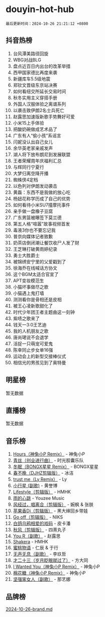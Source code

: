 # douyin-hot-hub

`最后更新时间：2024-10-26 21:21:12 +0800`

## 抖音热榜

1. 台风潭美路径回旋
1. WBG对战BLG
1. 盘点近百日内出台的改革举措
1. 西甲国家德比再度来袭
1. 新疆库车5.5级地震
1. 郑钦文晋级东京站决赛
1. 如何看纽交所延长交易时间
1. 秋冬实用主义穿搭手册
1. 外国人汉服体验之离谱系列
1. 以袭击致伊朗2名士兵死亡
1. 赵露思加速版新歌手势舞好可爱
1. 小米15上手体验
1. 把酸奶碗做成艺术品了
1. 广东有人“偷小孩”系谣言
1. 闫妮没认出自己女儿
1. 余华英老家亲戚发声
1. 湖人将下放布朗尼到发展联盟
1. 王者荣耀周年庆福利汇总
1. 与辉同行宁夏行
1. 大梦归离空降开播
1. 蜘蛛侠4定档
1. 以色列对伊朗发动袭击
1. 黄磊：东西不是我做的放心吃
1. 杨妞花称学历成了自己的优势
1. 如何看待小米SU7撞摩托事件
1. 亲手做一盘橡子豆腐
1. 广东男篮被曝签下莫兰德
1. 第五人格“喧嚣”故事视频首发
1. 毒液3你也不要忘记我
1. 普京向媒体记者致歉
1. 奶茶店倒闭潮让餐饮收尸人发了财
1. 王芝琳打破黄雨婷纪录
1. 勇士大胜爵士
1. 被锦绣安宁里的父爱戳到了
1. 徐海乔在线喊话方协文
1. 这个BGM太适合官宣了
1. APT变妆模范生
1. 小猫坏事做尽之歌
1. 小猫遇上鬼打墙
1. 测测看你是骨相还是皮相
1. 被王心凌新歌甜化了
1. 时代少年团王者主题曲这一刻钟
1. 紫啧之歌来了
1. 钱天一3:0王艺迪
1. 我的人机朋友之歌
1. 唐尚珺说不会退学
1. 活捉一只萌宠可爱鬼
1. 陈幸同止步女单16强
1. 运动会上的新型交接棒仪式
1. 相信光的男孩见到了奥特曼

## 明星榜

暂无数据

## 直播榜

暂无数据

## 音乐榜

1. [Hours（神兔小P Remix）](https://sf3-cdn-tos.douyinstatic.com/obj/tos-cn-ve-2774/oUXHUn2Ui2yeCiTUvQNIdgAycsCBBCBytMlfZw) - 神兔小P
1. [青丝（创业进行曲）](https://sf5-hl-cdn-tos.douyinstatic.com/obj/tos-cn-ve-2774/ooYARJB5iBRNhCOkDsS3BAKW91CIMoQfwzwKLi) - 时光胶囊乐队
1. [冬眠（BONGX星星 Remix）](https://sf5-hl-cdn-tos.douyinstatic.com/obj/tos-cn-ve-2774/oMCfFFoE3LwQ7agAgOIG4ieExqkeAsxNBEkLdz) - BONGX星星
1. [春不晚（DJHZ剪辑版）](https://sf3-cdn-tos.douyinstatic.com/obj/tos-cn-ve-2774/osEZa7YZ6wNo9QDABgfGFaCQKRQTNafsBJDnKt) - 冰洁
1. [trust me（Ly Remix）](https://sf5-hl-cdn-tos.douyinstatic.com/obj/tos-cn-ve-2774/oUo1M8fz5AfmMSExABQQKFE0eCMWgsiccfqrMA) - Ly
1. [小行星 (副歌)](https://sf5-hl-cdn-tos.douyinstatic.com/obj/tos-cn-ve-2774/oArWEvgkJwVsB0KMIw6iBsAoHAciIjJqzWeTQr) - 黄誉博
1. [Lifestyle（剪辑版）](https://sf5-hl-cdn-tos.douyinstatic.com/obj/tos-cn-ve-2774/owfqGgjwG3V5lCLaAIezFMeg3LtuKNBaZKgzPV) - HMHK
1. [雨的心跳](https://sf5-hl-cdn-tos.douyinstatic.com/obj/tos-cn-ve-2774/o0vI5NZuiJgxWIQQFhXO0RTrsiIAsBSiMIECz) - Youzee Music
1. [风经过，唱离合（剪辑版）](https://sf3-cdn-tos.douyinstatic.com/obj/tos-cn-ve-2774/okllg5DG2MmUF3aiiDfBZx6ZLvfwOTtbCEAHyI) - 婉枫 & 张朕
1. [苹果香Dj（剪辑版）](https://sf3-cdn-tos.douyinstatic.com/obj/tos-cn-ve-2774/oEeIEQbYGAOspCTRAIeYF4Ok8LgZ8NBaRe4ztR) - 黑大婶回乡带娃
1. [Go off（剪辑版）](https://sf5-hl-cdn-tos.douyinstatic.com/obj/tos-cn-ve-2774/oYLJZTCGnIQBt2BsMBCFksOEMnDQesCr2gfZ7N) - NIKS
1. [白鸽乌鸦相爱的戏码](https://sf5-hl-cdn-tos.douyinstatic.com/obj/tos-cn-ve-2774/oMVVEf6eDAOmFtNtCsEqKpIorBDM8Nkg6TZRqC) - 皮卡潘
1. [秋风（剪辑版）](https://sf5-hl-cdn-tos.douyinstatic.com/obj/tos-cn-ve-2774/ocGaU84LfAfzMd2wbXdQFpCGhBiXg82JNMRRie) - 四熹丸子
1. [You R（副歌）](https://sf6-cdn-tos.douyinstatic.com/obj/tos-cn-ve-2774/oc0MZn9aEfLkCFLIxKQQcgBjS9mBBuDttYPfZ1) - 赵露思
1. [Shakera](https://sf5-hl-cdn-tos.douyinstatic.com/obj/tos-cn-ve-2774/ocKtEBgQ8FiQCBDf3nj9Z9gEGEQ4fAZDYEocLY) - HMHK
1. [蜜桃物语](https://sf5-hl-cdn-tos.douyinstatic.com/obj/tos-cn-ve-2774/oIhOSCZtIACtYU4XQkngiW9kCBfVD1Fz9IYeqL) - 仁辰 & 于行
1. [无声无息（副歌）](https://sf3-cdn-tos.douyinstatic.com/obj/tos-cn-ve-2774/osmzBBdYMBoz2NHW7AYiZEErnITswCiYzuA3Nf) - 李玖哲
1. [才二十三（岁月眨眼就过了）](https://sf5-hl-cdn-tos.douyinstatic.com/obj/tos-cn-ve-2774/oYAvkTrUXEBMWYUbL3nl8i01MJ5skiIZASC2H) - 方大同
1. [I Wanted You（神兔小P Remix）](https://sf5-hl-cdn-tos.douyinstatic.com/obj/tos-cn-ve-2774/o4CAubmDQdZeEkstFnCvKIMDag8D2BSBOjfNuh) - 神兔小P
1. [棉花糖（神兔小P Remix）](https://sf3-cdn-tos.douyinstatic.com/obj/tos-cn-ve-2774/o0pEDf1GaEfEYJ1FbgOAFCITQ1zeFD3kgBWGcG) - 神兔小P
1. [坚强笨女人（副歌）](https://sf3-cdn-tos.douyinstatic.com/obj/tos-cn-ve-2774/ospNInQiZvGWyBVg5zkNsAMct5uJIg1CrZiPL) - 那艺娜

## 品牌榜

[2024-10-26-brand.md](2024-10-26-brand.md)
